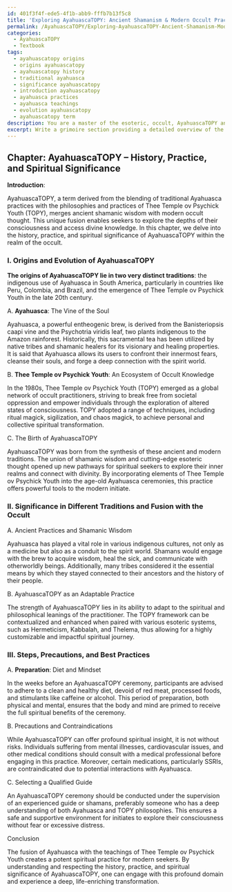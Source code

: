 ```yaml
---
id: 401f3f4f-ede5-4f1b-abb9-fffb7b13f5c8
title: 'Exploring AyahuascaTOPY: Ancient Shamanism & Modern Occult Practices'
permalink: /AyahuascaTOPY/Exploring-AyahuascaTOPY-Ancient-Shamanism-Modern-Occult-Practices/
categories:
  - AyahuascaTOPY
  - Textbook
tags:
  - ayahuascatopy origins
  - origins ayahuascatopy
  - ayahuascatopy history
  - traditional ayahuasca
  - significance ayahuascatopy
  - introduction ayahuascatopy
  - ayahuasca practices
  - ayahuasca teachings
  - evolution ayahuascatopy
  - ayahuascatopy term
description: You are a master of the esoteric, occult, AyahuascaTOPY and education, you have written many textbooks on the subject in ways that provide students with rich and deep understanding of the subject. You are being asked to write textbook-like sections on a topic and you do it with full context, explainability, and reliability in accuracy to the true facts of the topic at hand, in a textbook style that a student would easily be able to learn from, in a rich, engaging, and contextual way. Always include relevant context (such as formulas and history), related concepts, and in a way that someone can gain deep insights from.
excerpt: Write a grimoire section providing a detailed overview of the history, practice, and spiritual significance of AyahuascaTOPY within the realm of the occult. Include essential information on its origin, significance in different traditions, and the steps and precautions to be considered while engaging with AyahuascaTOPY. Ensure the text is informationally dense, offering initiates profound insights and understanding of this unique domain.
---
```

## Chapter: AyahuascaTOPY – History, Practice, and Spiritual Significance

**Introduction**:

AyahuascaTOPY, a term derived from the blending of traditional Ayahuasca practices with the philosophies and practices of Thee Temple ov Psychick Youth (TOPY), merges ancient shamanic wisdom with modern occult thought. This unique fusion enables seekers to explore the depths of their consciousness and access divine knowledge. In this chapter, we delve into the history, practice, and spiritual significance of AyahuascaTOPY within the realm of the occult.

### I. Origins and Evolution of AyahuascaTOPY

**The origins of AyahuascaTOPY lie in two very distinct traditions**: the indigenous use of Ayahuasca in South America, particularly in countries like Peru, Colombia, and Brazil, and the emergence of Thee Temple ov Psychick Youth in the late 20th century.

A. **Ayahuasca**: The Vine of the Soul

Ayahuasca, a powerful entheogenic brew, is derived from the Banisteriopsis caapi vine and the Psychotria viridis leaf, two plants indigenous to the Amazon rainforest. Historically, this sacramental tea has been utilized by native tribes and shamanic healers for its visionary and healing properties. It is said that Ayahuasca allows its users to confront their innermost fears, cleanse their souls, and forge a deep connection with the spirit world.

B. **Thee Temple ov Psychick Youth**: An Ecosystem of Occult Knowledge

In the 1980s, Thee Temple ov Psychick Youth (TOPY) emerged as a global network of occult practitioners, striving to break free from societal oppression and empower individuals through the exploration of altered states of consciousness. TOPY adopted a range of techniques, including ritual magick, sigilization, and chaos magick, to achieve personal and collective spiritual transformation.

C. The Birth of AyahuascaTOPY

AyahuascaTOPY was born from the synthesis of these ancient and modern traditions. The union of shamanic wisdom and cutting-edge esoteric thought opened up new pathways for spiritual seekers to explore their inner realms and connect with divinity. By incorporating elements of Thee Temple ov Psychick Youth into the age-old Ayahuasca ceremonies, this practice offers powerful tools to the modern initiate.

### II. Significance in Different Traditions and Fusion with the Occult

A. Ancient Practices and Shamanic Wisdom

Ayahuasca has played a vital role in various indigenous cultures, not only as a medicine but also as a conduit to the spirit world. Shamans would engage with the brew to acquire wisdom, heal the sick, and communicate with otherworldly beings. Additionally, many tribes considered it the essential means by which they stayed connected to their ancestors and the history of their people.

B. AyahuascaTOPY as an Adaptable Practice

The strength of AyahuascaTOPY lies in its ability to adapt to the spiritual and philosophical leanings of the practitioner. The TOPY framework can be contextualized and enhanced when paired with various esoteric systems, such as Hermeticism, Kabbalah, and Thelema, thus allowing for a highly customizable and impactful spiritual journey.

### III. Steps, Precautions, and Best Practices

A. **Preparation**: Diet and Mindset

In the weeks before an AyahuascaTOPY ceremony, participants are advised to adhere to a clean and healthy diet, devoid of red meat, processed foods, and stimulants like caffeine or alcohol. This period of preparation, both physical and mental, ensures that the body and mind are primed to receive the full spiritual benefits of the ceremony.

B. Precautions and Contraindications

While AyahuascaTOPY can offer profound spiritual insight, it is not without risks. Individuals suffering from mental illnesses, cardiovascular issues, and other medical conditions should consult with a medical professional before engaging in this practice. Moreover, certain medications, particularly SSRIs, are contraindicated due to potential interactions with Ayahuasca.

C. Selecting a Qualified Guide

An AyahuascaTOPY ceremony should be conducted under the supervision of an experienced guide or shamans, preferably someone who has a deep understanding of both Ayahuasca and TOPY philosophies. This ensures a safe and supportive environment for initiates to explore their consciousness without fear or excessive distress.

Conclusion

The fusion of Ayahuasca with the teachings of Thee Temple ov Psychick Youth creates a potent spiritual practice for modern seekers. By understanding and respecting the history, practice, and spiritual significance of AyahuascaTOPY, one can engage with this profound domain and experience a deep, life-enriching transformation.

